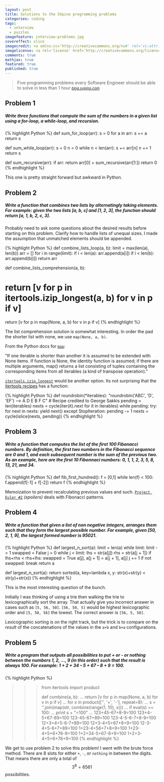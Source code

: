 ```yaml
---
layout: post
title: Solutions to the SVpino programming problems 
categories: coding
tags:
  - interview
  - puzzles
imagefeature: interview-problems.jpg
covereffect: slice
imagecredit: <a xmlns:cc='http://creativecommons.org/ns#' rel='cc:attributionURL' property='cc:attributionName' href='https://www.flickr.com/people/124329303@N08/' target='_blank'>dting44</a>
imagelicense: <a rel='license' href='http://creativecommons.org/licenses/by/2.0/' target='_blank'><img src='http://i.creativecommons.org/l/by/2.0/80x15.png' alt='Creative Commons Creative Commons Attribution 2.0 Generic License' title='Creative Commons Creative Commons Attribution 2.0 Generic License' border='0'></a>
comments: true
mathjax: true
featured: true
published: true
---
```


> Five programming problems every Software Engineer should be able to solve in less than 1 hour
> <small><cite>[blog.svpino.com](https://blog.svpino.com/2015/05/07/five-programming-problems-every-software-engineer-should-be-able-to-solve-in-less-than-1-hour)</cite></small>

## Problem 1

##### Write three functions that compute the sum of the numbers in a given list using a for-loop, a while-loop, and recursion.

{% highlight Python %}
def sum_for_loop(arr):
  s = 0
  for a in arr:
    s += a
  return s

def sum_while_loop(arr):
  s = 0
  n = 0
  while n < len(arr):
    s += arr[n]
    n += 1
  return s
  
def sum_recursive(arr):
  if arr:
    return arr[0] + sum_recursive(arr[1:])
  return 0
{% endhighlight %}

This one is pretty straight forward but awkward in Python.

## Problem 2
     
##### Write a function that combines two lists by alternatingly taking elements. For example: given the two lists [a, b, c] and [1, 2, 3], the function should return [a, 1, b, 2, c, 3].

Probably need to ask some questions about the desired results before starting on this problem. Clarify how to handle lists of unequal sizes. I made the assumption that unmatched elements should be appended.

{% highlight Python %}
def combine_lists_loop(a, b):
  limit = max(len(a), len(b))
  arr = []
  for i in range(limit):
    if i < len(a):
      arr.append(a[i])
    if i < len(b):
      arr.append(b[i])
  return arr
  
def combine_lists_comprehension(a, b):
  # return [v for p in itertools.izip_longest(a, b) for v in p if v]
  return [v for p in map(None, a, b) for v in p if v]
{% endhighlight %}

The list comprehension solution is somewhat interesting. In order the pad the shorter list with none, we use `map(None, a, b)`.

From the Python docs for [`map`](https://docs.python.org/2/library/functions.html#map):

"If one iterable is shorter than another it is assumed to be extended with None items. If function is None, the identity function is assumed; if there are multiple arguments, map() returns a list consisting of tuples containing the corresponding items from all iterables (a kind of transpose operation)." 

[`itertools.izip_longest`](https://docs.python.org/2/library/itertools.html#itertools.izip_longest) would be another option. Its not surprising that the [itertools recipes](https://docs.python.org/2/library/itertools.html#recipes) has a function:

{% highlight Python %}
def roundrobin(*iterables):
    "roundrobin('ABC', 'D', 'EF') --> A D E B F C"
    # Recipe credited to George Sakkis
    pending = len(iterables)
    nexts = cycle(iter(it).next for it in iterables)
    while pending:
        try:
            for next in nexts:
                yield next()
        except StopIteration:
            pending -= 1
            nexts = cycle(islice(nexts, pending))
{% endhighlight %}

## Problem 3

##### Write a function that computes the list of the first 100 Fibonacci numbers. By definition, the first two numbers in the Fibonacci sequence are 0 and 1, and each subsequent number is the sum of the previous two. As an example, here are the first 10 Fibonnaci numbers: 0, 1, 1, 2, 3, 5, 8, 13, 21, and 34.

{% highlight Python %}
def fib_first_hundred():
  f = [0,1]
  while len(f) < 100:
    f.append(f[-1] + f[-2])
  return f
{% endhighlight %}

Memoization to prevent recalculating previous values and such. [`Project Euler #2`](http://localhost:4000/euler/solved/002/) *(spoilers)* deals with Fibonacci patterns.

## Problem 4

##### Write a function that given a list of non negative integers, arranges them such that they form the largest possible number. For example, given [50, 2, 1, 9], the largest formed number is 95021.

{% highlight Python %}
def largest_n_sort(a):
  limit = len(a)
  while limit:
    limit -= 1
    swapped = False
    j = 0
    while j < limit:
      lhs = str(a[j])
      rhs = str(a[j + 1])
      if lhs+rhs < rhs+lhs:
        swapped = True
        a[j], a[j + 1] = a[j + 1], a[j]
      j += 1
    if not swapped:
      break
  return a
  
def largest_n_sort(a):
  return sorted(a, key=lambda x, y: str(x)+str(y) < str(y)+str(x))
{% endhighlight %}

This is the most interesting question of the bunch. 

Initially I was thinking of using a trie then walking the trie to lexicographically sort the array. That actually give you incorrect answer in cases such as `[5, 56, 50]`. `[56, 50, 5]` would be highest lexicographic order and `[5, 50, 56]` the lowest. The correct answer is `[56, 5, 50]`. 

Lexicographic sorting is on the right track, but the trick is to compare on the *result* of the concatenations of the values in the `a+b` and `b+a` configurations.

## Problem 5

##### Write a program that outputs all possibilities to put + or - or nothing between the numbers 1, 2, ..., 9 (in this order) such that the result is always 100. For example: 1 + 2 + 34 – 5 + 67 – 8 + 9 = 100.

{% highlight Python %}
>>> from itertools import product
>>>
>>> def combine(a, b):
...   return [v for p in map(None, a, b) for v in p if v]
...
>>> for x in product(['', '+', '-'], repeat=8):
...   s = ''.join(map(str,  combine(range(1, 10), x)))
...   if eval(s) == 100:
...     print s + "=100"
...
123+45-67+8-9=100
123+4-5+67-89=100
123-45-67+89=100
123-4-5-6-7+8-9=100
12+3+4+5-6-7+89=100
12+3-4+5+67+8+9=100
12-3-4+5-6+7+89=100
1+23-4+56+7+8+9=100
1+23-4+5+6+78-9=100
1+2+34-5+67-8+9=100
1+2+3-4+5+6+78+9=100
{% endhighlight %}

We get to use problem 2 to solve this problem! I went with the brute force method. There are 8 slots for either `+`, `-`, or `nothing` in between the digits. That means there are only a total of $$3^8 = 6561$$ possibilities. 
